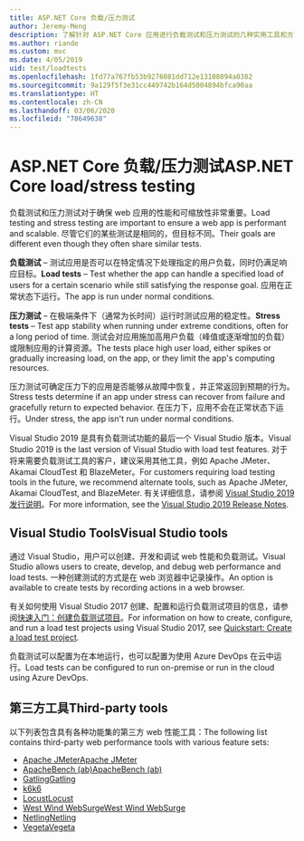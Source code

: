 ```yaml
---
title: ASP.NET Core 负载/压力测试
author: Jeremy-Meng
description: 了解针对 ASP.NET Core 应用进行负载测试和压力测试的几种实用工具和方法。
ms.author: riande
ms.custom: mvc
ms.date: 4/05/2019
uid: test/loadtests
ms.openlocfilehash: 1fd77a767fb53b9276081dd712e13108094a0382
ms.sourcegitcommit: 9a129f5f3e31cc449742b164d5004894bfca90aa
ms.translationtype: HT
ms.contentlocale: zh-CN
ms.lasthandoff: 03/06/2020
ms.locfileid: "78649638"
---
```

# <a name="aspnet-core-loadstress-testing"></a><span data-ttu-id="c7539-103">ASP.NET Core 负载/压力测试</span><span class="sxs-lookup"><span data-stu-id="c7539-103">ASP.NET Core load/stress testing</span></span>

<span data-ttu-id="c7539-104">负载测试和压力测试对于确保 web 应用的性能和可缩放性非常重要。</span><span class="sxs-lookup"><span data-stu-id="c7539-104">Load testing and stress testing are important to ensure a web app is performant and scalable.</span></span> <span data-ttu-id="c7539-105">尽管它们的某些测试是相同的，但目标不同。</span><span class="sxs-lookup"><span data-stu-id="c7539-105">Their goals are different even though they often share similar tests.</span></span>

<span data-ttu-id="c7539-106">**负载测试** &ndash; 测试应用是否可以在特定情况下处理指定的用户负载，同时仍满足响应目标。</span><span class="sxs-lookup"><span data-stu-id="c7539-106">**Load tests** &ndash; Test whether the app can handle a specified load of users for a certain scenario while still satisfying the response goal.</span></span> <span data-ttu-id="c7539-107">应用在正常状态下运行。</span><span class="sxs-lookup"><span data-stu-id="c7539-107">The app is run under normal conditions.</span></span>

<span data-ttu-id="c7539-108">**压力测试** &ndash; 在极端条件下（通常为长时间）运行时测试应用的稳定性。</span><span class="sxs-lookup"><span data-stu-id="c7539-108">**Stress tests** &ndash; Test app stability when running under extreme conditions, often for a long period of time.</span></span> <span data-ttu-id="c7539-109">测试会对应用施加高用户负载（峰值或逐渐增加的负载）或限制应用的计算资源。</span><span class="sxs-lookup"><span data-stu-id="c7539-109">The tests place high user load, either spikes or gradually increasing load, on the app, or they limit the app's computing resources.</span></span>

<span data-ttu-id="c7539-110">压力测试可确定压力下的应用是否能够从故障中恢复，并正常返回到预期的行为。</span><span class="sxs-lookup"><span data-stu-id="c7539-110">Stress tests determine if an app under stress can recover from failure and gracefully return to expected behavior.</span></span> <span data-ttu-id="c7539-111">在压力下，应用不会在正常状态下运行。</span><span class="sxs-lookup"><span data-stu-id="c7539-111">Under stress, the app isn't run under normal conditions.</span></span>

<span data-ttu-id="c7539-112">Visual Studio 2019 是具有负载测试功能的最后一个 Visual Studio 版本。</span><span class="sxs-lookup"><span data-stu-id="c7539-112">Visual Studio 2019 is the last version of Visual Studio with load test features.</span></span> <span data-ttu-id="c7539-113">对于将来需要负载测试工具的客户，建议采用其他工具，例如 Apache JMeter、Akamai CloudTest 和 BlazeMeter。</span><span class="sxs-lookup"><span data-stu-id="c7539-113">For customers requiring load testing tools in the future, we recommend alternate tools, such as Apache JMeter, Akamai CloudTest, and BlazeMeter.</span></span> <span data-ttu-id="c7539-114">有关详细信息，请参阅 [Visual Studio 2019 发行说明](/visualstudio/releases/2019/release-notes-v16.0#test-tools)。</span><span class="sxs-lookup"><span data-stu-id="c7539-114">For more information, see the [Visual Studio 2019 Release Notes](/visualstudio/releases/2019/release-notes-v16.0#test-tools).</span></span>

## <a name="visual-studio-tools"></a><span data-ttu-id="c7539-115">Visual Studio Tools</span><span class="sxs-lookup"><span data-stu-id="c7539-115">Visual Studio tools</span></span>

<span data-ttu-id="c7539-116">通过 Visual Studio，用户可以创建、开发和调试 web 性能和负载测试。</span><span class="sxs-lookup"><span data-stu-id="c7539-116">Visual Studio allows users to create, develop, and debug web performance and load tests.</span></span> <span data-ttu-id="c7539-117">一种创建测试的方式是在 web 浏览器中记录操作。</span><span class="sxs-lookup"><span data-stu-id="c7539-117">An option is available to create tests by recording actions in a web browser.</span></span>

<span data-ttu-id="c7539-118">有关如何使用 Visual Studio 2017 创建、配置和运行负载测试项目的信息，请参阅[快速入门：创建负载测试项目](/visualstudio/test/quickstart-create-a-load-test-project?view=vs-2017)。</span><span class="sxs-lookup"><span data-stu-id="c7539-118">For information on how to create, configure, and run a load test projects using Visual Studio 2017, see [Quickstart: Create a load test project](/visualstudio/test/quickstart-create-a-load-test-project?view=vs-2017).</span></span>

<span data-ttu-id="c7539-119">负载测试可以配置为在本地运行，也可以配置为使用 Azure DevOps 在云中运行。</span><span class="sxs-lookup"><span data-stu-id="c7539-119">Load tests can be configured to run on-premise or run in the cloud using Azure DevOps.</span></span>

## <a name="third-party-tools"></a><span data-ttu-id="c7539-120">第三方工具</span><span class="sxs-lookup"><span data-stu-id="c7539-120">Third-party tools</span></span>

<span data-ttu-id="c7539-121">以下列表包含具有各种功能集的第三方 web 性能工具：</span><span class="sxs-lookup"><span data-stu-id="c7539-121">The following list contains third-party web performance tools with various feature sets:</span></span>

* [<span data-ttu-id="c7539-122">Apache JMeter</span><span class="sxs-lookup"><span data-stu-id="c7539-122">Apache JMeter</span></span>](https://jmeter.apache.org/)
* [<span data-ttu-id="c7539-123">ApacheBench (ab)</span><span class="sxs-lookup"><span data-stu-id="c7539-123">ApacheBench (ab)</span></span>](https://httpd.apache.org/docs/2.4/programs/ab.html)
* [<span data-ttu-id="c7539-124">Gatling</span><span class="sxs-lookup"><span data-stu-id="c7539-124">Gatling</span></span>](https://gatling.io/)
* [<span data-ttu-id="c7539-125">k6</span><span class="sxs-lookup"><span data-stu-id="c7539-125">k6</span></span>](https://k6.io)
* [<span data-ttu-id="c7539-126">Locust</span><span class="sxs-lookup"><span data-stu-id="c7539-126">Locust</span></span>](https://locust.io/)
* [<span data-ttu-id="c7539-127">West Wind WebSurge</span><span class="sxs-lookup"><span data-stu-id="c7539-127">West Wind WebSurge</span></span>](https://websurge.west-wind.com/)
* [<span data-ttu-id="c7539-128">Netling</span><span class="sxs-lookup"><span data-stu-id="c7539-128">Netling</span></span>](https://github.com/hallatore/Netling)
* [<span data-ttu-id="c7539-129">Vegeta</span><span class="sxs-lookup"><span data-stu-id="c7539-129">Vegeta</span></span>](https://github.com/tsenart/vegeta)

